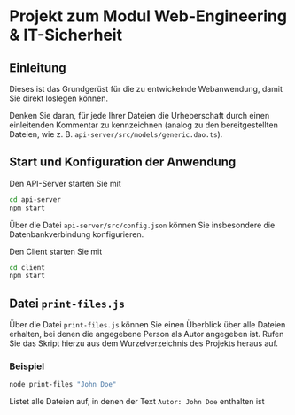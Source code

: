 # Projekt zum Modul Web-Engineering & IT-Sicherheit
## Einleitung
Dieses ist das Grundgerüst für die zu entwickelnde Webanwendung, damit Sie direkt loslegen können.

Denken Sie daran, für jede Ihrer Dateien die Urheberschaft durch einen einleitenden Kommentar zu kennzeichnen (analog zu den bereitgestellten Dateien, wie z. B. `api-server/src/models/generic.dao.ts`).

## Start und Konfiguration der Anwendung
Den API-Server starten Sie mit

```sh
cd api-server
npm start
```

Über die Datei `api-server/src/config.json` können Sie insbesondere die Datenbankverbindung konfigurieren.

Den Client starten Sie mit

```sh
cd client
npm start
```

## Datei `print-files.js`

Über die Datei `print-files.js` können Sie einen Überblick über alle Dateien erhalten, bei denen die angegebene Person als Autor angegeben ist. Rufen Sie das Skript hierzu aus dem Wurzelverzeichnis des Projekts heraus auf.

### Beispiel

```sh
node print-files "John Doe"
```

Listet alle Dateien auf, in denen der Text `Autor: John Doe` enthalten ist


